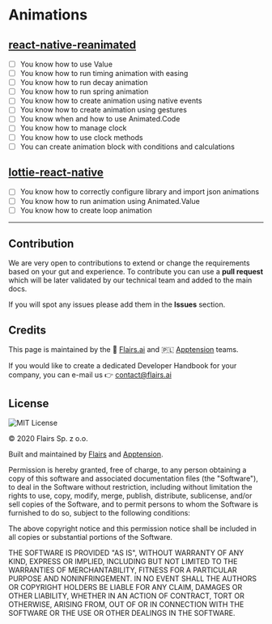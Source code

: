 Animations
==========

[react-native-reanimated](/Technical%20Stack/Mobile%20Developer%20(WIP)/Animations.md#react-native-reanimated)
--------------------------------------------------------------------------------------------------------------

*   [ ] You know how to use Value
*   [ ] You know how to run timing animation with easing
*   [ ] You know how to run decay animation
*   [ ] You know how to run spring animation
*   [ ] You know how to create animation using native events
*   [ ] You know how to create animation using gestures
*   [ ] You know when and how to use Animated.Code
*   [ ] You know how to manage clock
*   [ ] You know how to use clock methods
*   [ ] You can create animation block with conditions and calculations

[lottie-react-native](/Technical%20Stack/Mobile%20Developer%20(WIP)/Animations.md#lottie-react-native)
------------------------------------------------------------------------------------------------------

*   [ ] You know how to correctly configure library and import json animations
*   [ ] You know how to run animation using Animated.Value
*   [ ] You know how to create loop animation

* * *

Contribution
------------

We are very open to contributions to extend or change the requirements based on your gut and experience. To contribute you can use a **pull request** which will be later validated by our technical team and added to the main docs.

If you will spot any issues please add them in the **Issues** section.

Credits
-------

This page is maintained by the 🔹 [Flairs.ai](http://Flairs.ai) and 🇵🇱 [Apptension](https://apptension.com) teams.

If you would like to create a dedicated Developer Handbook for your company, you can e-mail us 👉 [contact@flairs.ai](mailto:contact@flairs.ai)

License
-------

![MIT License](https://img.shields.io/badge/License-MIT-blue.svg)

© 2020 Flairs Sp. z o.o.

Built and maintained by [Flairs](https://www.flairs.ai) and [Apptension](https://apptension.com).

Permission is hereby granted, free of charge, to any person obtaining a copy of this software and associated documentation files (the "Software"), to deal in the Software without restriction, including without limitation the rights to use, copy, modify, merge, publish, distribute, sublicense, and/or sell copies of the Software, and to permit persons to whom the Software is furnished to do so, subject to the following conditions:

The above copyright notice and this permission notice shall be included in all copies or substantial portions of the Software.

THE SOFTWARE IS PROVIDED "AS IS", WITHOUT WARRANTY OF ANY KIND, EXPRESS OR IMPLIED, INCLUDING BUT NOT LIMITED TO THE WARRANTIES OF MERCHANTABILITY, FITNESS FOR A PARTICULAR PURPOSE AND NONINFRINGEMENT. IN NO EVENT SHALL THE AUTHORS OR COPYRIGHT HOLDERS BE LIABLE FOR ANY CLAIM, DAMAGES OR OTHER LIABILITY, WHETHER IN AN ACTION OF CONTRACT, TORT OR OTHERWISE, ARISING FROM, OUT OF OR IN CONNECTION WITH THE SOFTWARE OR THE USE OR OTHER DEALINGS IN THE SOFTWARE.